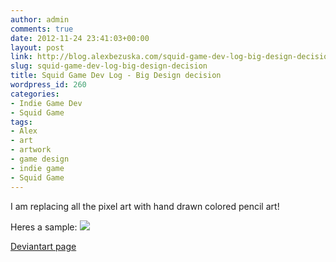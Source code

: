 ```yaml
---
author: admin
comments: true
date: 2012-11-24 23:41:03+00:00
layout: post
link: http://blog.alexbezuska.com/squid-game-dev-log-big-design-decision/
slug: squid-game-dev-log-big-design-decision
title: Squid Game Dev Log - Big Design decision
wordpress_id: 260
categories:
- Indie Game Dev
- Squid Game
tags:
- Alex
- art
- artwork
- game design
- indie game
- Squid Game
---
```


I am replacing all the pixel art with hand drawn colored pencil art!

Heres a sample:
![](http://fc00.deviantart.net/fs70/f/2012/328/9/2/narcoleptic_squid___missing_bed_intro_by_rightbrainleftbrain-d5m268p.png)

[Deviantart page](http://rightbrainleftbrain.deviantart.com/art/Narcoleptic-Squid-Missing-bed-intro-339383833?q=gallery%3Arightbrainleftbrain%20randomize%3A1&qo=2)
